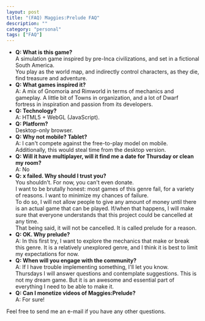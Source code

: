 ```yaml
---
layout: post
title: "(FAQ) Maggies:Prelude FAQ"
description: ""
category: "personal"
tags: ["FAQ"]
---
```

<ul>
<li id="question0"><b>Q: What is this game?</b></li>
A simulation game inspired by pre-Inca civilizations, and set in a fictional South America.<br>
You play as the world map, and indirectly control characters, as they die, find treasure and adventure.

<li id="question1"><b>Q: What games inspired it?</b></li>
A: A mix of Gnomoria and Rimworld in terms of mechanics and gameplay.
A little bit of Towns in organization, and a lot of Dwarf fortress in inspiration and passion from its developers.

<li id="question2"><b>Q: Technology?</b></li>
A: HTML5 + WebGL (JavaScript). 

<li id="question2"><b>Q: Platform?</b></li>
Desktop-only browser.

<li id="question3"><b>Q: Why not mobile? Tablet?</b></li>
A: I can't compete against the free-to-play model on mobile. Additionally, this would steal time from the desktop version.

<li id="question4"><b>Q: Will it have multiplayer, will it find me a date for Thursday or clean my room?</b></li>
A: No

<li id="question5"><b>Q: x failed. Why should I trust you?</b></li>
You shouldn't. For now, you can't even donate.<br> 
I want to be brutally honest: most games of this genre fail, for a variety of reasons.
I want to minimize my chances of failure. <br>
To do so, I will not allow people to give any amount of money until there is an actual game that can be played. If/when that happens, I will make sure that everyone understands that this project could be cancelled at any time.<br>
That being said, it will not be cancelled. It is called prelude for a reason.

<li id="question6"><b>Q: OK. Why prelude?</b></li>
A: In this first try, I want to explore the mechanics that make or break this genre. It is a relatively unexplored genre, and I think it is best to limit my expectations for now.

<li id="question7"><b>Q: When will you engage with the community?</b></li>
A: If I have trouble implementing something, I'll let you know. <br>
Thursdays I will answer questions and contemplate suggestions. This is not my dream game. But it is an awesome and essential part of everything I need to be able to make it.

<li id="question8"><b>Q: Can I monetize videos of Maggies:Prelude?</b></li>
A: For sure! 
</ul>

<p>
Feel free to send me an e-mail if you have any other questions.
</p>